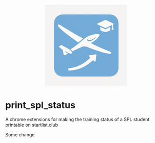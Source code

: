 
<p align="center">
    <img src="src/icons/icon1024.png" width="256" height="256">
</p>

# print_spl_status
A chrome extensions for making the training status of a SPL student printable on startlist.club 

Some change